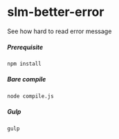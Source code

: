 slm-better-error
========

See how hard to read error message

##### Prerequisite

```bash
npm install
```

##### Bare compile

```bash
node compile.js
```

##### Gulp

```bash
gulp
```
